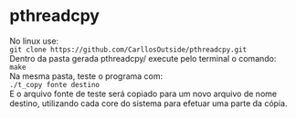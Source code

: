 # pthreadcpy
No linux use:<br>
`git clone https://github.com/CarllosOutside/pthreadcpy.git` <br>
Dentro da pasta gerada pthreadcpy/ execute pelo terminal o comando: <br>
`make` <br>
Na mesma pasta, teste o programa com: <br>
`./t_copy fonte destino` <br>
E o arquivo fonte de teste será copiado para um novo arquivo de nome destino, utilizando cada core do sistema para efetuar uma parte da cópia.
